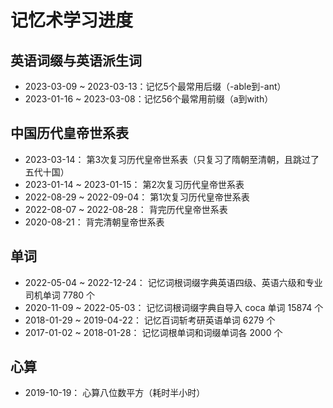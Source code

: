 # 记忆术学习进度

## 英语词缀与英语派生词

- 2023-03-09 ~ 2023-03-13：记忆5个最常用后缀（-able到-ant）
- 2023-01-16 ~ 2023-03-08：记忆56个最常用前缀（a到with）

## 中国历代皇帝世系表

- 2023-03-14： 第3次复习历代皇帝世系表（只复习了隋朝至清朝，且跳过了五代十国）
- 2023-01-14 ~ 2023-01-15： 第2次复习历代皇帝世系表
- 2022-08-29 ~ 2022-09-04： 第1次复习历代皇帝世系表
- 2022-08-07 ~ 2022-08-28： 背完历代皇帝世系表
- 2020-08-21： 背完清朝皇帝世系表

## 单词

- 2022-05-04 ~ 2022-12-24： 记忆词根词缀字典英语四级、英语六级和专业司机单词 7780 个
- 2020-11-09 ~ 2022-05-03： 记忆词根词缀字典自导入 coca 单词 15874 个
- 2018-01-29 ~ 2019-04-22： 记忆百词斩考研英语单词 6279 个
- 2017-01-02 ~ 2018-01-28： 记忆词根单词和词缀单词各 2000 个

## 心算

- 2019-10-19： 心算八位数平方（耗时半小时）
